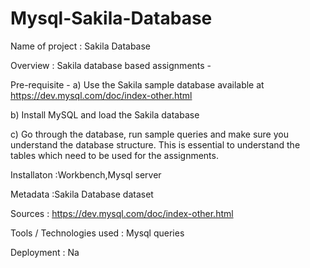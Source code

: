 # Mysql-Sakila-Database

Name of project : Sakila Database

Overview : Sakila database based assignments - 

Pre-requisite - 
a) Use the Sakila sample database available at 
https://dev.mysql.com/doc/index-other.html

b) Install MySQL and load the Sakila database 

c) Go through the database, run sample queries and make sure you understand the database structure. This is essential to understand the tables which need to be used for the assignments.

Installaton :Workbench,Mysql server

Metadata :Sakila Database dataset

Sources : https://dev.mysql.com/doc/index-other.html

Tools / Technologies used : Mysql queries

Deployment : Na

